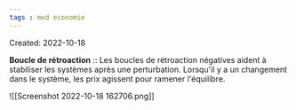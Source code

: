 ```yaml
---
tags : mod economie
---
```

Created: 2022-10-18  

**Boucle de rétroaction** :: Les boucles de rétroaction négatives aident à stabiliser les systèmes après une perturbation. Lorsqu'il y a un changement dans le système, les prix agissent pour ramener l'équilibre. 
<!--SR:!2022-10-23,3,270-->



![[Screenshot 2022-10-18 162706.png]]